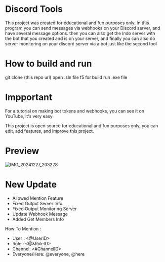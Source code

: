 # Discord Tools

This project was created for educational and fun purposes only. In this program you can send messages via webhooks on your Discord server, and have several message options. 
then you can also get the Indo server with the bot that you created and is on your server, 
and finally you can also do server monitoring on your discord server via a bot just like the second tool

# How to build and run

git clone (this repo url)
open .sln file
f5 for build
run .exe file


# Impportant

For a tutorial on making bot tokens and webhooks, you can see it on YouTube, it's very easy

This project is open source for educational and fun purposes only, you can edit, add features, and improve this project.

# Preview

![IMG_20241227_203228](https://github.com/user-attachments/assets/c6db2cde-e5ac-46e9-ab28-4e57ae96ce9a)

# New Update

- Allowed Mention Feature
- Fixed Output Server Info
- Fixed Output Monitoring Server
- Update Webhook Message
- Added Get Members Info

How To Mention : 

- User : <@UserID>
- Role : <@&RoleID>
- Channel: <#ChannelID>
- Everyone/Here: @everyone, @here
